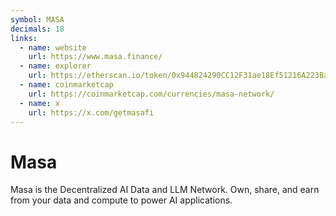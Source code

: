 ```yaml
---
symbol: MASA
decimals: 18
links:
  - name: website
    url: https://www.masa.finance/
  - name: explorer
    url: https://etherscan.io/token/0x944824290CC12F31ae18Ef51216A223Ba4063092
  - name: coinmarketcap
    url: https://coinmarketcap.com/currencies/masa-network/
  - name: x
    url: https://x.com/getmasafi
---
```


# Masa

Masa is the Decentralized AI Data and LLM Network. Own, share, and earn from your data and compute to power AI applications.
